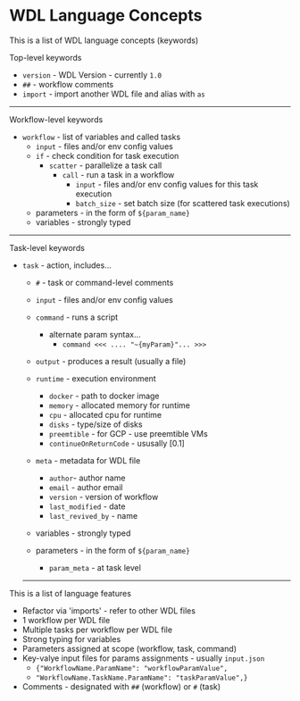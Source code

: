 # WDL Language Concepts

This is a list of WDL language concepts (keywords)  

Top-level keywords
- `version` - WDL Version - currently `1.0`
- `##` - workflow comments
- `import` - import another WDL file and alias with `as`
---
Workflow-level keywords
- `workflow` - list of variables and called tasks
    - `input` - files and/or env config values
    - `if` - check condition for task execution
        - `scatter` - parallelize a task call
            - `call` - run a task in a workflow
                - `input` - files and/or env config values for this task execution
                - `batch_size` - set batch size (for scattered task executions)
    - parameters - in the form of `${param_name}`
    - variables - strongly typed
---
Task-level keywords

- `task` - action, includes...
    - `#` - task or command-level comments
    - `input` - files and/or env config values
    - `command` - runs a script
        - alternate param syntax...
            - `command <<< .... "~{myParam}"... >>>`
    - `output` - produces a result (usually a file)
    - `runtime` - execution environment 
        - `docker` - path to docker image
        - `memory` - allocated memory for runtime
        - `cpu` - allocated cpu for runtime
        - `disks` - type/size of disks
        - `preemtible` - for GCP - use preemtible VMs
        - `continueOnReturnCode` - ususally [0.1]

    - `meta` - metadata for WDL file
        - `author`- author name
        - `email` - author email
        - `version` - version of workflow
        - `last_modified` - date
        - `last_revived_by` - name
    - variables - strongly typed
    - parameters - in the form of `${param_name}`
        - `param_meta` - at task level

  ---  


This is a list of language features

- Refactor via 'imports' - refer to other WDL files
- 1 workflow per WDL file
- Multiple tasks per workflow per WDL file
- Strong typing for variables
- Parameters assigned at scope (workflow, task, command)
- Key-valye input files for params assignments - usually `input.json`
    - `{"WorkflowName.ParamName": "workflowParamValue",`
    - `"WorkflowName.TaskName.ParamName": "taskParamValue",}`
- Comments - designated with `##` (workflow) or `#` (task)
